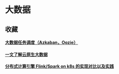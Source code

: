 # 大数据

## 收藏

#### [大数据任务调度（Azkaban，Oozie）](https://blog.csdn.net/bingdianone/article/details/87908146)

#### [一文了解云原生大数据](https://www.51cto.com/article/744815.html)

#### [分布式计算引擎 Flink/Spark on k8s 的实现对比以及实践](https://zhuanlan.zhihu.com/p/404171594)
